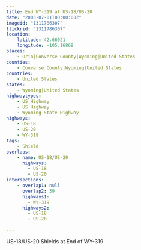 ```yaml
---
title: End WY-319 at US-18/US-20
date: "2003-07-01T00:00:00Z"
imageid: "1311786307"
flickrid: "1311786307"
location:
    latitude: 42.66021
    longitude: -105.16869
places:
    - Orin|Converse County|Wyoming|United States
counties:
    - Converse County|Wyoming|United States
countries:
    - United States
states:
    - Wyoming|United States
highwaytypes:
    - US Highway
    - US Highway
    - Wyoming State Highway
highways:
    - US-18
    - US-20
    - WY-319
tags:
    - Shield
overlaps:
    - name: US-18/US-20
      highways:
        - US-18
        - US-20
intersections:
    - overlap1: null
      overlap2: 39
      highways1:
        - WY-319
      highways2:
        - US-18
        - US-20

---
```

US-18/US-20 Shields at End of WY-319
